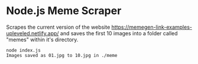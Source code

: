 # Node.js Meme Scraper

Scrapes the current version of the website https://memegen-link-examples-upleveled.netlify.app/ and saves the first 10 images into a folder called "memes" within it's directory.

```
node index.js
Images saved as 01.jpg to 10.jpg in ./meme
```
